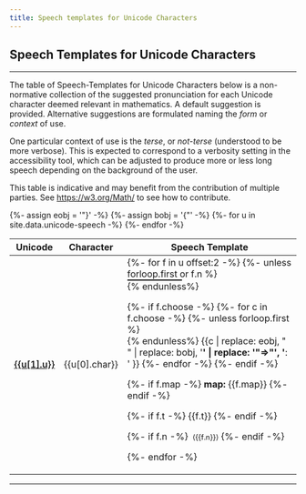 ```yaml
---
title: Speech templates for Unicode Characters
---
```

<style>
/* https://github.com/stipub/stixfonts */
@font-face {
    font-family: STIX Two Math;
    src: local('STIX Two Math'),
	 local('STIXTwoMath-Regular'),
         url('https://texlive.net/fonts/stix/STIXTwoMath-Regular.woff2');
	 }
@font-feature-values STIX Two Math { @styleset { roundhand: 1; } }
tr:target >td:first-child {border-left:solid thick black}
span.cb {margin-right: 2em; white-space:nowrap}
.markdown-body table {font-family: "STIX Two Math", "Noto Sans";}
.markdown-body table tr.row0, .markdown-body table th.row0 {background-color:#F6F8FA}
.markdown-body table tr.row1 {background-color:#FEFFFE}
.markdown-body thead tr {font-weight: bold; background-color:#F0F0F5}
.markdown-body thead th {padding-top: 1em;}
a.link {font-weight:500}
a.self {color: black; font-weight:500}
hr.sp {height:.1em;max-width:6em;padding:0;margin:0}
span.n {font-size:80%;font-style: monospace}
</style>





## Speech Templates for Unicode Characters

----

The table of Speech-Templates for Unicode Characters below is a non-normative collection of
the suggested pronunciation for each Unicode character deemed relevant in mathematics.
A default suggestion is provided. Alternative suggestions are formulated naming the
_form_ or _context_ of use.

One particular context of use is the _terse_, or _not-terse_ (understood to be more verbose).
This is expected to correspond to a verbosity setting in the accessibility tool, which can be adjusted to
produce more or less long speech depending on the background of the user.

This table is indicative and may benefit from the contribution of multiple parties.
See https://w3.org/Math/ to see how to contribute.

<table style="width:100%">
<thead>
<tr>
<th>Unicode</th><th>Character</th><th>Speech Template</th>
</tr>
</thead>
<tbody>
{%- assign eobj = '"}' -%}
{%- assign bobj = '{"' -%}
{%- for u in site.data.unicode-speech -%}
<tr id="U{{u[1].u | replace: " ", "_"}}">
<td><a class="self" href="#U{{u[1].u | replace: " ", "_"}}">{{u[1].u}}</a></td>
<td>{{u[0].char}}</td>
<td>
{%- for f in u offset:2  -%}
{%- unless forloop.first or f.n %}<hr class="sp"/>{% endunless%}

{%- if f.choose -%}
{%- for c in f.choose  -%}
{%- unless forloop.first %}<br/>{% endunless%}
{{c | replace: eobj, " " | replace: bobj, '<b>' | replace: '"=>"', '</b>: '  }}
{%- endfor -%}
{%- endif -%}

{%- if f.map -%}
<b>map:</b> {{f.map}}
{%- endif -%}

{%- if f.t -%}
{{f.t}}
{%- endif -%}


{%- if f.n -%}
<span class="n">&#160;&langle;{{f.n}}&rangle;</span>
{%- endif -%}

{%- endfor -%}
</td>
</tr>
{%- endfor -%}
</tbody>
</table>
	
----
